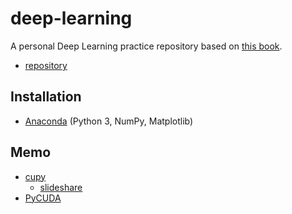 # deep-learning

A personal Deep Learning practice repository based on [this book](https://www.oreilly.co.jp/books/9784873117584/).
- [repository](https://github.com/oreilly-japan/deep-learning-from-scratch)

## Installation

- [Anaconda](https://www.continuum.io/downloads) (Python 3, NumPy, Matplotlib)

## Memo

- [cupy](https://github.com/pfnet/cupy)
	- [slideshare](http://www.slideshare.net/ryokuta/cupy)
- [PyCUDA](https://github.com/inducer/pycuda)
